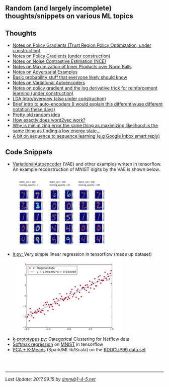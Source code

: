 <!-- 
#
#	David Meyer
#	dmm@1-4-5.net
#	Fri Jul 21 08:33:24 2000
#
#	$Header: /mnt/disk0/dmm/public_html/ml/RCS/index.html,v 1.19 2017/09/15 19:26:01 dmm Exp $
#
-->

<HEAD>
<LINK REV=MADE HREF=mailto:dmm@1-4-5.net>


<h2>
Random (and largely incomplete) thoughts/snippets on various ML topics
</h2>

<!-- 
<center>
<img src="./bp.jpg" style="width:444px;height:368px;">
</center>
-->

<h2>Thoughts</h2>
<ul>

<li><a href="./trpo.pdf">Notes on Policy Gradients (Trust Region Policy Optimization, under construction)</li>
<li><a href="./pg.pdf">Notes on Policy Gradients (under construction)</li>
<li><a href="./nce.pdf">Notes on Noise Contrastive Estimation (NCE)</li>
<li><a href="./sgn.pdf">Notes on Maximization of Inner Products over Norm Balls</li>
<li><a href="./adversarial.pdf">Notes on Adversarial Examples</li>
<li><a href="./ps.pdf">Basic probability stuff that everyone likely should know</li>
<li><a href="./vae.pdf">Notes on Variational Autoencoders </li>
<li><a href="./log_derivative_trick.pdf">Notes on policy gradient
and the log derivative trick for reinforcement learning (under construction)</li>
<li><a href="./lda_intro.pdf">LDA Intro/overview (also under construction)</li>
<li><a href="./ae.pdf">Brief intro to auto-encoders (I would explain this differently/use different notation these days)</li>
<li><a href="./cp.pdf">Pretty old random idea</li>
<li><a href="./how_does_word2vec_work.pdf">How exactly does word2vec work?</li>
<li><a href="./mm.pdf">Why is minimizing error the same thing as
maximizing likelihood is the same thing as finding a low energy state...</li>
<li><a href="./seq2seq.pdf">A bit on sequence to sequence learning (e.g Google Inbox smart reply)</a></li>
</ul>

<h2>Code Snippets</h2>
<ul>
<li><a
href="https://github.com/davidmeyer/ml/tree/master/tensorflow">VariationalAutoencoder</a>
(VAE) and other examples written in tensorflow. An example
reconstruction of MNIST digits by the VAE is shown below.</li>
<a href="https://github.com/davidmeyer/ml/blob/master/tensorflow/variational_autoencoder.ipynb"><img src="./images/training_epochs.png" style="width:300px;height:250px;"></a>.

<li><a href="code/lr.py">lr.py: </a>Very simple linear regression in
tensorflow (made up dataset)</li>
<img src="./images/lr.png" style="width:350px;height:250px;">


<li><a href="code/k-prototypes.py">k-prototypes.py:</a> Categorical
Clustering for Netflow data</li>
<li><a href="code/mnist_softmax_regression.py">Softmax regression</a> on
<a href="http://yann.lecun.com/exdb/mnist/">MNIST</a> in tensorflow</li>
<li><a href="code/pca+km.scala">PCA + K-Means</a>
(Spark/MLlib/Scala) on the <a
href="http://kdd.ics.uci.edu/databases/kddcup99/kddcup99.html">KDDCUP99
data set </a></li>
</ul>

<br>
<br>
<hr>
<i>Last Update: 2017.09.15 by <a href=mailto:dmm@1-4-5.net>dmm@1-4-5.net</a>
</i>
<br>
</BODY>
</HTML>

